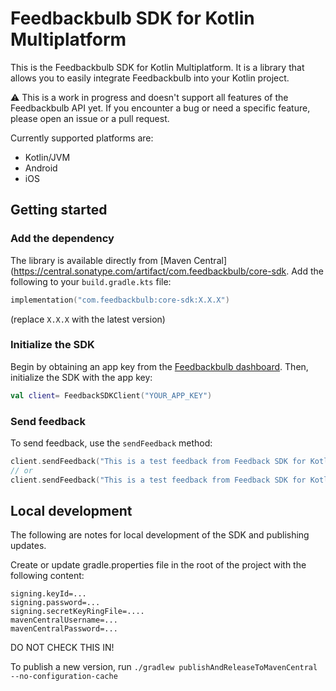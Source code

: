 # Feedbackbulb SDK for Kotlin Multiplatform

This is the Feedbackbulb SDK for Kotlin Multiplatform.
It is a library that allows you to easily integrate Feedbackbulb into your Kotlin project.

⚠️ This is a work in progress and doesn't support all features of the Feedbackbulb API yet. If you encounter a bug or need a specific feature, please open an issue or a pull request.


Currently supported platforms are:

- Kotlin/JVM
- Android
- iOS


## Getting started

### Add the dependency

The library is available directly from [Maven Central](https://central.sonatype.com/artifact/com.feedbackbulb/core-sdk. Add the following to your `build.gradle.kts` file:

```kotlin
implementation("com.feedbackbulb:core-sdk:X.X.X")
```

(replace `X.X.X` with the latest version)


### Initialize the SDK

Begin by obtaining an app key from the [Feedbackbulb dashboard](https://app.feedbackbulb.com/). Then, initialize the SDK with the app key:

```kotlin
val client= FeedbackSDKClient("YOUR_APP_KEY")
```

### Send feedback

To send feedback, use the `sendFeedback` method:

```kotlin
client.sendFeedback("This is a test feedback from Feedback SDK for Kotlin Multiplatform")
// or 
client.sendFeedback("This is a test feedback from Feedback SDK for Kotlin Multiplatform", mapOf("example" to "Kotlin Multiplatform"))
```


## Local development

The following are notes for local development of the SDK and publishing updates.

Create or update gradle.properties file in the root of the project with the following content:

```
signing.keyId=...
signing.password=...
signing.secretKeyRingFile=....
mavenCentralUsername=...
mavenCentralPassword=...
```

DO NOT CHECK THIS IN!


To publish a new version, run `./gradlew publishAndReleaseToMavenCentral --no-configuration-cache`